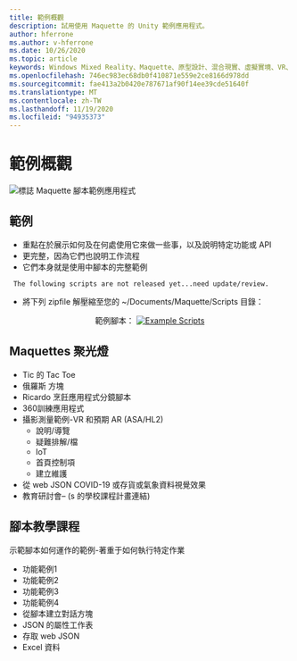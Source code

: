 ```yaml
---
title: 範例概觀
description: 試用使用 Maquette 的 Unity 範例應用程式。
author: hferrone
ms.author: v-hferrone
ms.date: 10/26/2020
ms.topic: article
keywords: Windows Mixed Reality、Maquette、原型設計、混合現實、虛擬實境、VR、MR、意見反應、意見反應中樞、bug
ms.openlocfilehash: 746ec983ec68db0f410871e559e2ce8166d978dd
ms.sourcegitcommit: fae413a2b0420e787671af90f14ee39cde51640f
ms.translationtype: MT
ms.contentlocale: zh-TW
ms.lasthandoff: 11/19/2020
ms.locfileid: "94935373"
---
```

# <a name="samples-overview"></a>範例概觀

<!-- TODO(Harrison): Need consolidated logo with text -->
![標誌 ](../images/MaquetteIcon.png) Maquette 腳本範例應用程式

<!-- TODO(Stefan): Do these examples exist or do they need to be created? -->
## <a name="examples"></a>範例

* 重點在於展示如何及在何處使用它來做一些事，以及說明特定功能或 API
* 更完整，因為它們也說明工作流程
* 它們本身就是使用中腳本的完整範例

<!-- TODO(Stefan): Have these scripts been released yet or still waiting on update/review? -->
` The following scripts are not released yet...need update/review.`
* 將下列 zipfile 解壓縮至您的 ~/Documents/Maquette/Scripts 目錄： 

<p align="center">
範例腳本： <a href="files/ExampleScripts.zip" download="ExampleScripts.zip">
  <img src="images/jsicon.png" alt="Example Scripts">
</a>
</p>

## <a name="maquettes-spotlights"></a>Maquettes 聚光燈

<!-- TODO(Stefan): Do these projects exist somewhere? -->
* Tic 的 Tac Toe
* 俄羅斯 方塊
* Ricardo 烹飪應用程式分鏡腳本
* 360訓練應用程式
* 攝影測量範例-VR 和預期 AR (ASA/HL2) 
  * 說明/導覽
  * 疑難排解/檔
  * IoT
  * 首頁控制項
  * 建立維護
* 從 web JSON COVID-19 或存貨或氣象資料視覺效果
* 教育研討會– (s 的學校課程計畫連結) 

## <a name="scripting-tutorials"></a>腳本教學課程

<!-- TODO(Harrison/Stefan): Need to break these out into their own docs and create content for them. -->
示範腳本如何運作的範例-著重于如何執行特定作業
* 功能範例1
* 功能範例2
* 功能範例3
* 功能範例4
* 從腳本建立對話方塊
* JSON 的屬性工作表
* 存取 web JSON
* Excel 資料